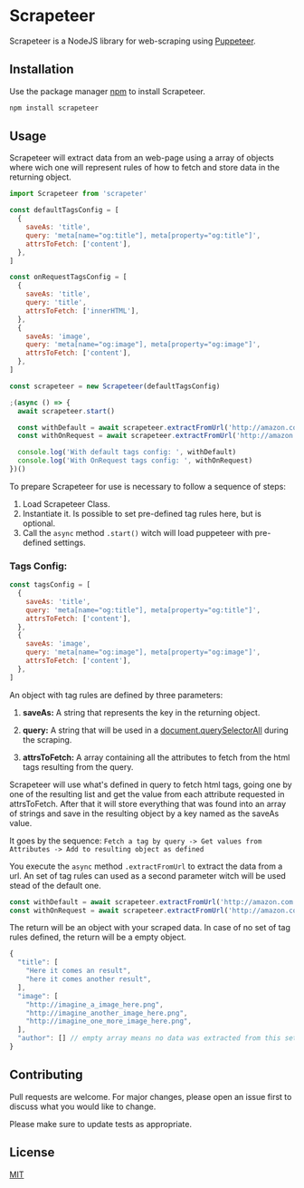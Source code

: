 # Scrapeteer

Scrapeteer is a NodeJS library for web-scraping using [Puppeteer](https://www.npmjs.com/package/puppeteer).

## Installation

Use the package manager [npm](https://www.npmjs.com/) to install Scrapeteer.

```bash
npm install scrapeteer
```

## Usage

Scrapeteer will extract data from an web-page using a array of objects where wich one will represent rules of how to fetch and store data in the returning object.

```javascript
import Scrapeteer from 'scrapeter'

const defaultTagsConfig = [
  {
    saveAs: 'title',
    query: 'meta[name="og:title"], meta[property="og:title"]',
    attrsToFetch: ['content'],
  },
]

const onRequestTagsConfig = [
  {
    saveAs: 'title',
    query: 'title',
    attrsToFetch: ['innerHTML'],
  },
  {
    saveAs: 'image',
    query: 'meta[name="og:image"], meta[property="og:image"]',
    attrsToFetch: ['content'],
  },
]

const scrapeteer = new Scrapeteer(defaultTagsConfig)

;(async () => {
  await scrapeteer.start()

  const withDefault = await scrapeteer.extractFromUrl('http://amazon.com')
  const withOnRequest = await scrapeteer.extractFromUrl('http://amazon.com', onRequestTagsConfig)

  console.log('With default tags config: ', withDefault)
  console.log('With OnRequest tags config: ', withOnRequest)
})()
```

To prepare Scrapeteer for use is necessary to follow a sequence of steps:

1. Load Scrapeteer Class.
2. Instantiate it. Is possible to set pre-defined tag rules here, but is optional.
3. Call the `async` method `.start()` witch will load puppeteer with pre-defined settings.

### Tags Config:

```javascript
const tagsConfig = [
  {
    saveAs: 'title',
    query: 'meta[name="og:title"], meta[property="og:title"]',
    attrsToFetch: ['content'],
  },
  {
    saveAs: 'image',
    query: 'meta[name="og:image"], meta[property="og:image"]',
    attrsToFetch: ['content'],
  },
]
```

An object with tag rules are defined by three parameters:

1. **saveAs:** A string that represents the key in the returning object.

2. **query:** A string that will be used in a [document.querySelectorAll](https://developer.mozilla.org/en-US/docs/Web/API/Document/querySelectorAll) during the scraping.

3. **attrsToFetch:** A array containing all the attributes to fetch from the html tags resulting from the query.

Scrapeteer will use what's defined in query to fetch html tags, going one by one of the resulting list and get the value from each attribute requested in attrsToFetch. After that it will store everything that was found into an array of strings and save in the resulting object by a key named as the saveAs value.

It goes by the sequence: `Fetch a tag by query -> Get values from Attributes -> Add to resulting object as defined`

You execute the `async` method `.extractFromUrl` to extract the data from a url. An set of tag rules can used as a second parameter witch will be used stead of the default one.

```Javascript
const withDefault = await scrapeteer.extractFromUrl('http://amazon.com') // Goes with default
const withOnRequest = await scrapeteer.extractFromUrl('http://amazon.com', onRequestTagsConfig)
```

The return will be an object with your scraped data. In case of no set of tag rules defined, the return will be a empty object.

```javascript
{
  "title": [
    "Here it comes an result",
    "here it comes another result",
  ],
  "image": [
    "http://imagine_a_image_here.png",
    "http://imagine_another_image_here.png",
    "http://imagine_one_more_image_here.png",
  ],
  "author": [] // empty array means no data was extracted from this set of tag rules
}
```

## Contributing

Pull requests are welcome. For major changes, please open an issue first to discuss what you would like to change.

Please make sure to update tests as appropriate.

## License

[MIT](https://choosealicense.com/licenses/mit/)

